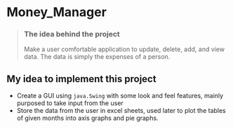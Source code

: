 # Money_Manager

> <h3>The idea behind the project</h3>
> Make a user comfortable application to update, delete, add, and view data. The data is simply the expenses of a person. </br>

## My idea to implement this project
* Create a GUI using <code>java.Swing</code> with some look and feel features, mainly purposed to take input from the user </br>
* Store the data from the user in excel sheets, used later to plot the tables of given months into axis graphs and pie graphs. </br>




